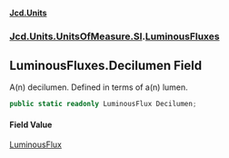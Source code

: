 #### [Jcd.Units](index.md 'index')
### [Jcd.Units.UnitsOfMeasure.SI](Jcd.Units.UnitsOfMeasure.SI.md 'Jcd.Units.UnitsOfMeasure.SI').[LuminousFluxes](Jcd.Units.UnitsOfMeasure.SI.LuminousFluxes.md 'Jcd.Units.UnitsOfMeasure.SI.LuminousFluxes')

## LuminousFluxes.Decilumen Field

A(n) decilumen. Defined in terms of a(n) lumen.

```csharp
public static readonly LuminousFlux Decilumen;
```

#### Field Value
[LuminousFlux](Jcd.Units.UnitTypes.LuminousFlux.md 'Jcd.Units.UnitTypes.LuminousFlux')